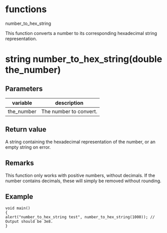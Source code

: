 # functions


number_to_hex_string

This function converts a number to its corresponding hexadecimal string representation.

# string number_to_hex_string(double the_number)

## Parameters

variable | description
---|---
the_number | The number to convert.

## Return value

A string containing the hexadecimal representation of the number, or an empty string on error.

## Remarks

This function only works with positive numbers, without decimals. If the number contains decimals, these will simply be removed without rounding.


## Example

```
void main()
{
alert("number_to_hex_string test", number_to_hex_string(1000)); // Output should be 3e8.
}
```